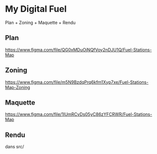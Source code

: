 # My Digital Fuel
Plan + Zoning + Maquette + Rendu

## Plan
https://www.figma.com/file/QG0xMDuOjNQfVoy2nDJU1Q/Fuel-Stations-Map

## Zoning
https://www.figma.com/file/m5N9BzdqPrq6kfm1Xyp7xe/Fuel-Stations-Map-Zoning

## Maquette
https://www.figma.com/file/1lUmRCvDs05yC86zYFCRWR/Fuel-Stations-Map

## Rendu
dans src/